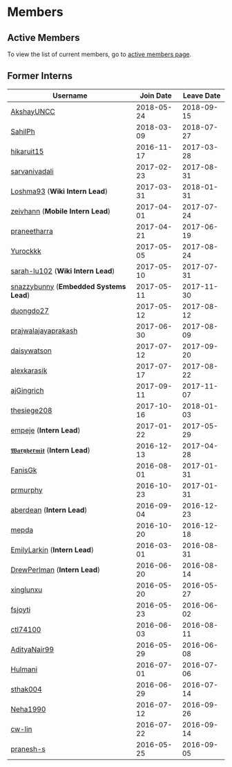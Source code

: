 # Members

## Active Members

To view the list of current members, go to [active members page](vi-team.md).

## Former Interns

|**Username**|**Join Date**|**Leave Date**|
|------------|-------------|--------------|
|[AkshayUNCC](profiles/akshayuncc.md)|2018-05-24| 2018-09-15 | 
|[SahilPh](profiles/sahilph.md)| 2018-03-09 | 2018-07-27 |
|[hikaruit15](profiles/hikaruit15.md)| 2016-11-17 | 2017-03-28 |
|[sarvanivadali](profiles/sarvanivadali.md)| 2017-02-23 | 2017-08-31 |
|[Loshma93](profiles/Loshma93.md) (**Wiki Intern Lead**)| 2017-03-31 | 2018-01-31 |
|[zeivhann](profiles/zeivhann.md) (**Mobile Intern Lead**)| 2017-04-01 | 2017-07-24 |
|[praneetharra](profiles/praneetharra.md)| 2017-04-21 | 2017-06-19 |
|[Yurockkk](profiles/Yurockkk.md)| 2017-05-05 | 2017-08-24 |
|[sarah-lu102](profiles/sarah-lu102.md) (**Wiki Intern Lead**)| 2017-05-10 | 2017-07-31 |
|[snazzybunny](profiles/snazzybunny.md) (**Embedded Systems Lead**)| 2017-05-11 | 2017-11-30 |
|[duongdo27](profiles/duongdo.md)| 2017-05-12 | 2017-08-12 |
|[prajwalajayaprakash](profiles/prajwalajayaprakash.md)| 2017-06-30 | 2017-08-09 |
|[daisywatson](profiles/daisywatson.md)| 2017-07-12 | 2017-09-20 |
|[alexkarasik](profiles/alexkarasik.md)| 2017-07-17 | 2017-08-22 |
|[ajGingrich](profiles/ajGingrich.md)| 2017-09-11 | 2017-11-07 |
|[thesiege208](profiles/thesiege208.md)| 2017-10-16 | 2018-01-03 |
|[empeje](profiles/empeje.md) (**Intern Lead**)| 2017-01-22 |2017-05-29 |
|[𝖂𝖆𝖗𝖞𝖍𝖊𝖗𝖒𝖎𝖙](profiles/waryhermit.md) (**Intern Lead**)| 2016-12-13 | 2017-04-28 |
|[FanisGk](profiles/FanisGk.md)| 2016-08-01 | 2017-01-31 |
|[prmurphy](profiles/prmurphy.md)| 2016-10-23 | 2017-01-31 |
|[aberdean](profiles/aberdean.md) (**Intern Lead**)| 2016-09-04 | 2016-12-23 |
|[mepda](profiles/mepda.md)| 2016-10-20 | 2016-12-18 |
|[EmilyLarkin](profiles/EmilyLarkin.md) (**Intern Lead**)| 2016-03-01 | 2016-08-31 |
|[DrewPerlman](profiles/DrewPerlman.md) (**Intern Lead**)| 2016-06-20 | 2016-08-14 |
|[xinglunxu](profiles/xinglunxu.md)| 2016-05-20 | 2016-05-27 |
|[fsjoyti](profiles/fsjoyti.md)| 2016-05-23 | 2016-06-02 |
|[ctl74100](profiles/ctl74100.md)| 2016-06-03 | 2016-08-11 |
|[AdityaNair99](profiles/AdityaNair99.md)| 2016-05-29 | 2016-06-08 |
|[Hulmani](profiles/Hulmani.md)| 2016-07-01 | 2016-07-06 |
|[sthak004](profiles/sthak004.md)| 2016-06-29 | 2016-07-14 |
|[Neha1990](profiles/Neha1990.md)| 2016-07-12 | 2016-09-26 |
|[cw-lin](profiles/cw-lin.md)| 2016-07-22 | 2016-09-14 |
|[pranesh-s](profiles/pranesh-s.md)| 2016-05-25 | 2016-09-05 |
